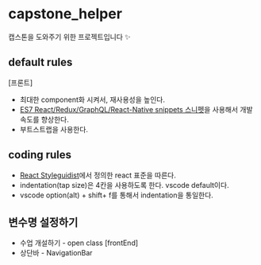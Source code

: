 # capstone_helper
캡스톤을 도와주기 위한 프로젝트입니다 ✨

## default rules
[프론트]
* 최대한 component화 시켜서, 재사용성을 높인다.
* [ES7 React/Redux/GraphQL/React-Native snippets 스니펫](https://marketplace.visualstudio.com/items?itemName=dsznajder.es7-react-js-snippets)을 사용해서 개발 속도를 향상한다. 
* 부트스트랩을 사용한다.

## coding rules
* [React Styleguidist](https://react-styleguidist.js.org/docs/documenting.html)에서 정의한 react 표준을 따른다.
* indentation(tap size)은 4칸을 사용하도록 한다. vscode default이다.
* vscode option(alt) + shift+ f를 통해서 indentation을 통일한다.

## 변수명 설정하기
* 수업 개설하기 - open class
[frontEnd]
* 상단바 - NavigationBar
